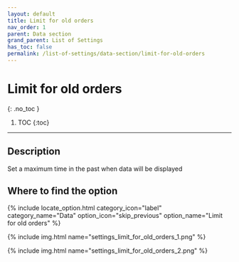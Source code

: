 ```yaml
---
layout: default
title: Limit for old orders
nav_order: 1
parent: Data section
grand_parent: List of Settings
has_toc: false
permalink: /list-of-settings/data-section/limit-for-old-orders
---
```


# Limit for old orders
{: .no_toc }

1. TOC
{:toc}

---

## Description
Set a maximum time in the past when data will be displayed

## Where to find the option
{% include locate_option.html category_icon="label" category_name="Data" option_icon="skip_previous" option_name="Limit for old orders" %}

{% include img.html name="settings_limit_for_old_orders_1.png" %}

{% include img.html name="settings_limit_for_old_orders_2.png" %}
